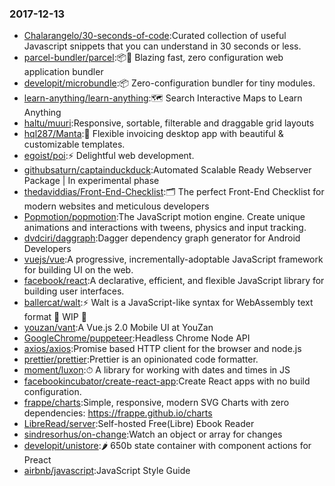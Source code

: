 ### 2017-12-13 
* [Chalarangelo/30-seconds-of-code](https://github.com//Chalarangelo/30-seconds-of-code):Curated collection of useful Javascript snippets that you can understand in 30 seconds or less. 
* [parcel-bundler/parcel](https://github.com//parcel-bundler/parcel):📦🚀 Blazing fast, zero configuration web application bundler 
* [developit/microbundle](https://github.com//developit/microbundle):📦 Zero-configuration bundler for tiny modules. 
* [learn-anything/learn-anything](https://github.com//learn-anything/learn-anything):🗺 Search Interactive Maps to Learn Anything 
* [haltu/muuri](https://github.com//haltu/muuri):Responsive, sortable, filterable and draggable grid layouts 
* [hql287/Manta](https://github.com//hql287/Manta):🎉 Flexible invoicing desktop app with beautiful & customizable templates. 
* [egoist/poi](https://github.com//egoist/poi):⚡️ Delightful web development. 
* [githubsaturn/captainduckduck](https://github.com//githubsaturn/captainduckduck):Automated Scalable Ready Webserver Package | In experimental phase 
* [thedaviddias/Front-End-Checklist](https://github.com//thedaviddias/Front-End-Checklist):🗂 The perfect Front-End Checklist for modern websites and meticulous developers 
* [Popmotion/popmotion](https://github.com//Popmotion/popmotion):The JavaScript motion engine. Create unique animations and interactions with tweens, physics and input tracking. 
* [dvdciri/daggraph](https://github.com//dvdciri/daggraph):Dagger dependency graph generator for Android Developers 
* [vuejs/vue](https://github.com//vuejs/vue):A progressive, incrementally-adoptable JavaScript framework for building UI on the web. 
* [facebook/react](https://github.com//facebook/react):A declarative, efficient, and flexible JavaScript library for building user interfaces. 
* [ballercat/walt](https://github.com//ballercat/walt):⚡️ Walt is a JavaScript-like syntax for WebAssembly text format 🚧 WIP 🚧 
* [youzan/vant](https://github.com//youzan/vant):A Vue.js 2.0 Mobile UI at YouZan 
* [GoogleChrome/puppeteer](https://github.com//GoogleChrome/puppeteer):Headless Chrome Node API 
* [axios/axios](https://github.com//axios/axios):Promise based HTTP client for the browser and node.js 
* [prettier/prettier](https://github.com//prettier/prettier):Prettier is an opinionated code formatter. 
* [moment/luxon](https://github.com//moment/luxon):⏱ A library for working with dates and times in JS 
* [facebookincubator/create-react-app](https://github.com//facebookincubator/create-react-app):Create React apps with no build configuration. 
* [frappe/charts](https://github.com//frappe/charts):Simple, responsive, modern SVG Charts with zero dependencies: https://frappe.github.io/charts 
* [LibreRead/server](https://github.com//LibreRead/server):Self-hosted Free(Libre) Ebook Reader 
* [sindresorhus/on-change](https://github.com//sindresorhus/on-change):Watch an object or array for changes 
* [developit/unistore](https://github.com//developit/unistore):🌶 650b state container with component actions for Preact 
* [airbnb/javascript](https://github.com//airbnb/javascript):JavaScript Style Guide 
